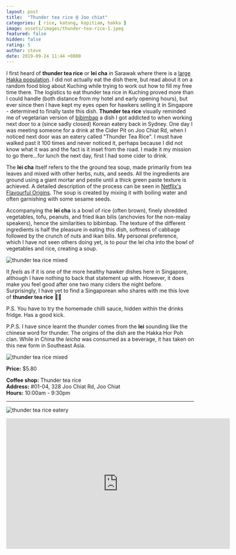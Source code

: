 ```yaml
---
layout: post
title:  "Thunder tea rice @ Joo chiat"
categories: [ rice, katong, kopitiam, hakka ]
image: assets/images/thunder-tea-rice-1.jpeg
featured: false
hidden: false
rating: 5
author: steve
date: 2019-09-24 11:44 +0800
---
```


I first heard of **thunder tea rice** or **lei cha** in Sarawak where there is a [large Hakka population](https://www.theborneopost.com/2013/04/12/research-being-done-on-history-of-hakkas/). I did not actually eat the dish there, but read about it on a random food blog about Kuching while trying to work out how to fill my free time there. The logistics to eat thunder tea rice in Kuching proved more than I could handle (both distance from my hotel and early opening hours), but ever since then I have kept my eyes open for hawkers selling it in Singapore - determined to finally taste this dish. **Thunder tea rice** visually reminded me of vegetarian version of [bibimbap](https://en.wikipedia.org/wiki/Bibimbap) a dish I got addicted to when working next door to a (since sadly closed) Korean eatery back in Sydney. One day I was meeting someone for a drink at the Cider Pit on Joo Chiat Rd, when I noticed next door was an eatery called "Thunder Tea Rice". I must have walked past it 100 times and never noticed it, perhaps because I did not know what it was and the fact is it inset from the road. I made it my mission to go there...for lunch the next day, first I had some cider to drink.

The **lei cha** itself refers to the the ground tea soup, made primarily from tea leaves and mixed with other herbs, nuts, and seeds. All the ingredients are ground using a giant mortar and pestle until a thick green paste texture is achieved. A detailed description of the process can be seen in [Netflix's Flavourful Origins](https://www.netflix.com/sg/title/80991060). The soup is created by mixing it with boiling water and often garnishing with some sesame seeds.

Accompanying the **lei cha** is a bowl of rice (often brown), finely shredded vegetables, tofu, peanuts, and fried ikan bilis (anchovies for the non-malay speakers), hence the similarities to bibimbap. The texture of the different ingredients is half the pleasure in eating this dish, softness of cabbage followed by the crunch of nuts and ikan bilis. My personal preference, which I have not seen others doing yet, is to pour the lei cha into the bowl of vegetables and rice, creating a soup.

![thunder tea rice mixed]({{site.baseurl}}/assets/images/thunder-tea-rice-3.jpeg)

It _feels_ as if it is one of the more healthy hawker dishes here in Singapore, although I have nothing to back that statement up with. However, it does make you feel good after one two many ciders the night before. Surprisingly, I have yet to find a Singaporean who shares with me this love of **thunder tea rice** 🤷‍♂

P.S. You have to try the homemade chilli sauce, hidden within the drinks fridge. Has a good kick.  

P.P.S. I have since learnt the *thunder* comes from the **lei** sounding like the chinese word for thunder. The origins of the dish are the Hakka Hor Poh clan. While in China the *leicha* was consumed as a beverage, it has taken on this new form in Southeast Asia.

![thunder tea rice mixed]({{site.baseurl}}/assets/images/thunder-tea-rice-4.jpeg "Thunder Tea Rice mixed")

**Price:** $5.80

**Coffee shop:** Thunder tea rice  
**Address:** #01-04, 328 Joo Chiat Rd, Joo Chiat  
**Hours:** 10:00am - 9:30pm  

***  

![thunder tea rice eatery]({{site.baseurl}}/assets/images/thunder-tea-rice-2.jpg "Thunder Tea Rice eatery")

<iframe src="https://www.google.com/maps/embed?pb=!1m18!1m12!1m3!1d3988.776984832445!2d103.90033531421253!3d1.3090789990452147!2m3!1f0!2f0!3f0!3m2!1i1024!2i768!4f13.1!3m3!1m2!1s0x31da18129bfb0fed%3A0xea69d1a7302db661!2sThunder%20Tea%20Rice!5e0!3m2!1sen!2ssg!4v1569311837357!5m2!1sen!2ssg" width="600" height="350" frameborder="0" style="border:0;" allowfullscreen=""></iframe>
